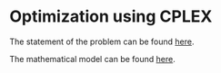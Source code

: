 # Optimization using CPLEX

The statement of the problem can be found [here](./statement.pdf).

The mathematical model can be found [here](model-draft.pdf).
